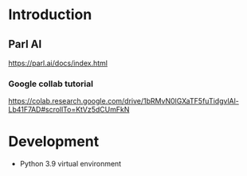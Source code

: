 # Introduction

## Parl AI

https://parl.ai/docs/index.html

### Google collab tutorial

https://colab.research.google.com/drive/1bRMvN0lGXaTF5fuTidgvlAl-Lb41F7AD#scrollTo=KtVz5dCUmFkN

# Development

* Python 3.9 virtual environment

